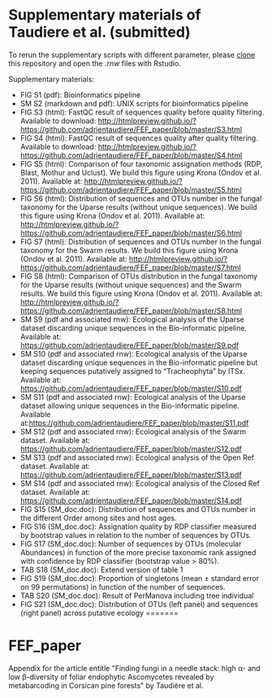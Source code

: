 # Supplementary materials of Taudiere et al. (submitted)

To rerun the supplementary scripts with different parameter, please [clone](https://help.github.com/articles/cloning-a-repository/) this repository and open the *.rnw* files with Rstudio.

Supplementary materials:
* FIG S1 (pdf): Bioinformatics pipeline
* SM S2 (markdown and pdf): UNIX scripts for bioinformatics pipeline
* FIG S3 (html): FastQC result of sequences quality before quality filtering.  Available to download: http://htmlpreview.github.io/?https://github.com/adrientaudiere/FEF_paper/blob/master/S3.html
* FIG S4 (html): FastQC result of sequences quality after quality filtering. Available to download: http://htmlpreview.github.io/?https://github.com/adrientaudiere/FEF_paper/blob/master/S4.html
* FIG S5 (html): Comparison of four taxonomic assignation methods (RDP, Blast, Mothur and Uclust). We build this figure using Krona (Ondov et al. 2011). Available at: http://htmlpreview.github.io/?https://github.com/adrientaudiere/FEF_paper/blob/master/S5.html
* FIG S6 (html): Distribution of sequences and OTUs number in the fungal taxonomy for the Uparse results (without unique sequences). We build this figure using Krona (Ondov et al. 2011). Available at: http://htmlpreview.github.io/?https://github.com/adrientaudiere/FEF_paper/blob/master/S6.html
* FIG S7 (html): Distribution of sequences and OTUs number in the fungal taxonomy for the Swarm results. We build this figure using Krona (Ondov et al. 2011). Available at: http://htmlpreview.github.io/?https://github.com/adrientaudiere/FEF_paper/blob/master/S7.html
* FIG S8 (html): Comparison of OTUs distribution in the fungal taxonomy for the Uparse results (without unique sequences) and the Swarm results. We build this figure using Krona (Ondov et al. 2011). Available at: http://htmlpreview.github.io/?https://github.com/adrientaudiere/FEF_paper/blob/master/S8.html
* SM S9 (pdf and associated rnw): Ecological analysis of the Uparse dataset discarding unique sequences in the Bio-informatic pipeline. Available at: https://github.com/adrientaudiere/FEF_paper/blob/master/S9.pdf
* SM S10 (pdf and associated rnw): Ecological analysis of the Uparse dataset discarding unique sequences in the Bio-informatic pipeline but keeping sequences putatively assigned to “Tracheophyta” by ITSx. Available at: https://github.com/adrientaudiere/FEF_paper/blob/master/S10.pdf
* SM S11 (pdf and associated rnw): Ecological analysis of the Uparse dataset allowing unique sequences in the Bio-informatic pipeline. Available at:https://github.com/adrientaudiere/FEF_paper/blob/master/S11.pdf
* SM S12 (pdf and associated rnw): Ecological analysis of the Swarm dataset. Available at: https://github.com/adrientaudiere/FEF_paper/blob/master/S12.pdf
* SM S13 (pdf and associated rnw): Ecological analysis of the Open Ref dataset. Available at: https://github.com/adrientaudiere/FEF_paper/blob/master/S13.pdf
* SM S14 (pdf and associated rnw): Ecological analysis of the Closed Ref dataset. Available at: https://github.com/adrientaudiere/FEF_paper/blob/master/S14.pdf
* FIG S15 (SM_doc.doc): Distribution of sequences and OTUs number in the different Order among sites and host ages.
* FIG S16 (SM_doc.doc): Assignation quality by RDP classifier measured by bootstrap values in relation to the number of sequences by OTUs. 
* FIG S17 (SM_doc.doc): Number of sequences by OTUs (molecular Abundances) in function of the more precise taxonomic rank assigned with confidence by RDP classifier (bootstrap value > 80%).
* TAB S18 (SM_doc.doc): Extend version of table 1
* FIG S19 (SM_doc.doc): Proportion of singletons (mean ± standard error on 99 permutations) in function of the number of sequences.
* TAB S20 (SM_doc.doc): Result of PerManova including tree individual
* FIG S21 (SM_doc.doc): Distribution of OTUs (left panel) and sequences (right panel) across putative ecology
=======
# FEF_paper
Appendix for the article entitle "Finding fungi in a needle stack: high α- and low β-diversity of foliar endophytic Ascomycetes revealed by metabarcoding in Corsican pine forests" by Taudière et al.

